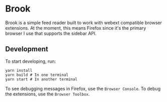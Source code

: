 # Brook

Brook is a simple feed reader built to work with webext compatible browser extensions.  At the moment,
this means Firefox since it's the primary browser I use that supports the sidebar API.

## Development

To start developing, run:

```
yarn install
yarn build # In one terminal
yarn start # In another terminal
```

To see debugging messages in Firefox, use the `Browser Console`.  To debug the extensions, use the `Browser Toolbox`.

[web-ext]: https://developer.mozilla.org/en-US/Add-ons/WebExtensions/Getting_started_with_web-ext